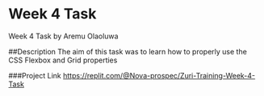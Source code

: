 # Week 4 Task
Week 4 Task by Aremu Olaoluwa

##Description
The aim of this task was to learn how to properly use the CSS Flexbox and Grid properties



###Project Link
https://replit.com/@Nova-prospec/Zuri-Training-Week-4-Task



